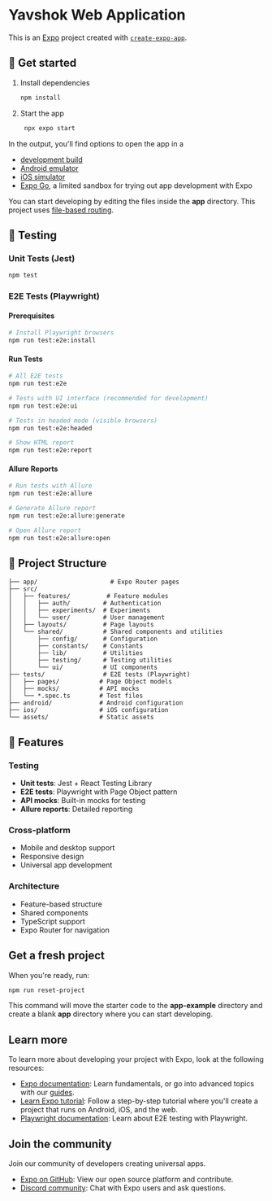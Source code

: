 # Yavshok Web Application

This is an [Expo](https://expo.dev) project created with [`create-expo-app`](https://www.npmjs.com/package/create-expo-app).

## 🚀 Get started

1. Install dependencies

   ```bash
   npm install
   ```

2. Start the app

   ```bash
    npx expo start
   ```

In the output, you'll find options to open the app in a

- [development build](https://docs.expo.dev/develop/development-builds/introduction/)
- [Android emulator](https://docs.expo.dev/workflow/android-studio-emulator/)
- [iOS simulator](https://docs.expo.dev/workflow/ios-simulator/)
- [Expo Go](https://expo.dev/go), a limited sandbox for trying out app development with Expo

You can start developing by editing the files inside the **app** directory. This project uses [file-based routing](https://docs.expo.dev/router/introduction).

## 🧪 Testing

### Unit Tests (Jest)
```bash
npm test
```

### E2E Tests (Playwright)

#### Prerequisites
```bash
# Install Playwright browsers
npm run test:e2e:install
```

#### Run Tests
```bash
# All E2E tests
npm run test:e2e

# Tests with UI interface (recommended for development)
npm run test:e2e:ui

# Tests in headed mode (visible browsers)
npm run test:e2e:headed

# Show HTML report
npm run test:e2e:report
```

#### Allure Reports
```bash
# Run tests with Allure
npm run test:e2e:allure

# Generate Allure report
npm run test:e2e:allure:generate

# Open Allure report
npm run test:e2e:allure:open
```

## 📁 Project Structure

```
├── app/                    # Expo Router pages
├── src/
│   ├── features/          # Feature modules
│   │   ├── auth/         # Authentication
│   │   ├── experiments/  # Experiments
│   │   └── user/         # User management
│   ├── layouts/          # Page layouts
│   └── shared/           # Shared components and utilities
│       ├── config/       # Configuration
│       ├── constants/    # Constants
│       ├── lib/          # Utilities
│       ├── testing/      # Testing utilities
│       └── ui/           # UI components
├── tests/                # E2E tests (Playwright)
│   ├── pages/           # Page Object models
│   ├── mocks/           # API mocks
│   └── *.spec.ts        # Test files
├── android/             # Android configuration
├── ios/                 # iOS configuration
└── assets/              # Static assets
```

## 🎯 Features

### Testing
- **Unit tests**: Jest + React Testing Library
- **E2E tests**: Playwright with Page Object pattern
- **API mocks**: Built-in mocks for testing
- **Allure reports**: Detailed reporting

### Cross-platform
- Mobile and desktop support
- Responsive design
- Universal app development

### Architecture
- Feature-based structure
- Shared components
- TypeScript support
- Expo Router for navigation

## Get a fresh project

When you're ready, run:

```bash
npm run reset-project
```

This command will move the starter code to the **app-example** directory and create a blank **app** directory where you can start developing.

## Learn more

To learn more about developing your project with Expo, look at the following resources:

- [Expo documentation](https://docs.expo.dev/): Learn fundamentals, or go into advanced topics with our [guides](https://docs.expo.dev/guides).
- [Learn Expo tutorial](https://docs.expo.dev/tutorial/introduction/): Follow a step-by-step tutorial where you'll create a project that runs on Android, iOS, and the web.
- [Playwright documentation](https://playwright.dev/): Learn about E2E testing with Playwright.

## Join the community

Join our community of developers creating universal apps.

- [Expo on GitHub](https://github.com/expo/expo): View our open source platform and contribute.
- [Discord community](https://chat.expo.dev): Chat with Expo users and ask questions.
